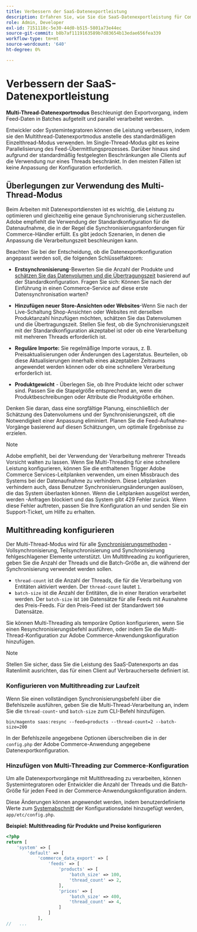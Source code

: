 ```yaml
---
title: Verbessern der SaaS-Datenexportleistung
description: Erfahren Sie, wie Sie die SaaS-Datenexportleistung für Commerce Services mithilfe des Multithread-Datenexportmodus verbessern können.
role: Admin, Developer
exl-id: 7151118c-5e30-44d0-b515-5801a73e44ec
source-git-commit: b8b7af1119163589b7d83654b13edae656fea339
workflow-type: tm+mt
source-wordcount: '640'
ht-degree: 0%

---
```


# Verbessern der SaaS-Datenexportleistung

**Multi-Thread-Datenexportmodus** Beschleunigt den Exportvorgang, indem Feed-Daten in Batches aufgeteilt und parallel verarbeitet werden.

Entwickler oder Systemintegratoren können die Leistung verbessern, indem sie den Multithread-Datenexportmodus anstelle des standardmäßigen Einzelthread-Modus verwenden. Im Single-Thread-Modus gibt es keine Parallelisierung des Feed-Übermittlungsprozesses. Darüber hinaus sind aufgrund der standardmäßig festgelegten Beschränkungen alle Clients auf die Verwendung nur eines Threads beschränkt. In den meisten Fällen ist keine Anpassung der Konfiguration erforderlich.

## Überlegungen zur Verwendung des Multi-Thread-Modus

Beim Arbeiten mit Datenexportdiensten ist es wichtig, die Leistung zu optimieren und gleichzeitig eine genaue Synchronisierung sicherzustellen.
Adobe empfiehlt die Verwendung der Standardkonfiguration für die Datenaufnahme, die in der Regel die Synchronisierungsanforderungen für Commerce-Händler erfüllt. Es gibt jedoch Szenarien, in denen die Anpassung die Verarbeitungszeit beschleunigen kann.

Beachten Sie bei der Entscheidung, ob die Datenexportkonfiguration angepasst werden soll, die folgenden Schlüsselfaktoren:

- **Erstsynchronisierung**-Bewerten Sie die Anzahl der Produkte und [schätzen Sie das Datenvolumen und die Übertragungszeit](estimate-data-volume-sync-time.md) basierend auf der Standardkonfiguration. Fragen Sie sich: Können Sie nach der Einführung in einen Commerce-Service auf diese erste Datensynchronisation warten?

- **Hinzufügen neuer Store-Ansichten oder Websites**-Wenn Sie nach der Live-Schaltung Shop-Ansichten oder Websites mit derselben Produktanzahl hinzufügen möchten, schätzen Sie das Datenvolumen und die Übertragungszeit. Stellen Sie fest, ob die Synchronisierungszeit mit der Standardkonfiguration akzeptabel ist oder ob eine Verarbeitung mit mehreren Threads erforderlich ist.

- **Reguläre Importe:** Sie regelmäßige Importe voraus, z. B. Preisaktualisierungen oder Änderungen des Lagerstatus. Beurteilen, ob diese Aktualisierungen innerhalb eines akzeptablen Zeitraums angewendet werden können oder ob eine schnellere Verarbeitung erforderlich ist.

- **Produktgewicht** - Überlegen Sie, ob Ihre Produkte leicht oder schwer sind. Passen Sie die Stapelgröße entsprechend an, wenn die Produktbeschreibungen oder Attribute die Produktgröße erhöhen.

Denken Sie daran, dass eine sorgfältige Planung, einschließlich der Schätzung des Datenvolumens und der Synchronisierungszeit, oft die Notwendigkeit einer Anpassung eliminiert. Planen Sie die Feed-Aufnahme-Vorgänge basierend auf diesen Schätzungen, um optimale Ergebnisse zu erzielen.

>[!NOTE]
>
>Adobe empfiehlt, bei der Verwendung der Verarbeitung mehrerer Threads Vorsicht walten zu lassen. Wenn Sie Multi-Threading für eine schnellere Leistung konfigurieren, können Sie die enthaltenen Trigger Adobe Commerce Services-Leitplanken verwenden, um einen Missbrauch des Systems bei der Datenaufnahme zu verhindern. Diese Leitplanken verhindern auch, dass Benutzer Synchronisierungsänderungen auslösen, die das System überlasten können. Wenn die Leitplanken ausgelöst werden, werden -Anfragen blockiert und das System gibt 429 Fehler zurück. Wenn diese Fehler auftreten, passen Sie Ihre Konfiguration an und senden Sie ein Support-Ticket, um Hilfe zu erhalten.

## Multithreading konfigurieren

Der Multi-Thread-Modus wird für alle [Synchronisierungsmethoden](data-synchronization.md#synchronization-process) - Vollsynchronisierung, Teilsynchronisierung und Synchronisierung fehlgeschlagener Elemente unterstützt. Um Multithreading zu konfigurieren, geben Sie die Anzahl der Threads und die Batch-Größe an, die während der Synchronisierung verwendet werden sollen.

- `thread-count` ist die Anzahl der Threads, die für die Verarbeitung von Entitäten aktiviert werden. Der `thread-count` lautet `1`.
- `batch-size` ist die Anzahl der Entitäten, die in einer Iteration verarbeitet werden. Der `batch-size` ist `100` Datensätze für alle Feeds mit Ausnahme des Preis-Feeds. Für den Preis-Feed ist der Standardwert `500` Datensätze.

Sie können Multi-Threading als temporäre Option konfigurieren, wenn Sie einen Resynchronisierungsbefehl ausführen, oder indem Sie die Multi-Thread-Konfiguration zur Adobe Commerce-Anwendungskonfiguration hinzufügen.

>[!NOTE]
>
>Stellen Sie sicher, dass Sie die Leistung des SaaS-Datenexports an das Ratenlimit ausrichten, das für einen Client auf Verbraucherseite definiert ist.

### Konfigurieren von Multithreading zur Laufzeit

Wenn Sie einen vollständigen Synchronisierungsbefehl über die Befehlszeile ausführen, geben Sie die Multi-Thread-Verarbeitung an, indem Sie die `thread-count`- und `batch-size` zum CLI-Befehl hinzufügen.

```
bin/magento saas:resync --feed=products --thread-count=2 --batch-size=200
```

In der Befehlszeile angegebene Optionen überschreiben die in der `config.php` der Adobe Commerce-Anwendung angegebene Datenexportkonfiguration.

### Hinzufügen von Multi-Threading zur Commerce-Konfiguration

Um alle Datenexportvorgänge mit Multithreading zu verarbeiten, können Systemintegratoren oder Entwickler die Anzahl der Threads und die Batch-Größe für jeden Feed in der Commerce-Anwendungskonfiguration ändern.

Diese Änderungen können angewendet werden, indem benutzerdefinierte Werte zum [Systemabschnitt](https://experienceleague.adobe.com/de/docs/commerce-operations/configuration-guide/files/config-reference-configphp#system) der Konfigurationsdatei hinzugefügt werden, `app/etc/config.php`.

**Beispiel: Multithreading für Produkte und Preise konfigurieren**

```php
<?php
return [
    'system' => [
        'default' => [
            'commerce_data_export' => [
                'feeds' => [
                    'products' => [
                        'batch_size' => 100,
                        'thread_count' => 2,
                    ],
                    'prices' => [
                        'batch_size' => 400,
                        'thread_count' => 4,
                    ]
                ]
            ],
//   ...
```

